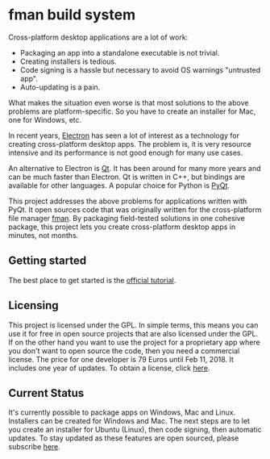 # fman build system
Cross-platform desktop applications are a lot of work:

 * Packaging an app into a standalone executable is not trivial.
 * Creating installers is tedious.
 * Code signing is a hassle but necessary to avoid OS warnings "untrusted app".
 * Auto-updating is a pain.

What makes the situation even worse is that most solutions to the above 
problems are platform-specific. So you have to create an installer for Mac, one
for Windows, etc.

In recent years, [Electron](https://electronjs.org/) has seen a lot of interest
as a technology for creating cross-platform desktop apps. The problem is, it is
very resource intensive and its performance is not good enough for many use
cases.

An alternative to Electron is [Qt](https://www.qt.io). It has been around for
many more years and can be much faster than Electron. Qt is written in C++, but
bindings are available for other languages. A popular choice for Python is
[PyQt](https://riverbankcomputing.com/software/pyqt/intro).

This project addresses the above problems for applications written with PyQt.
It open sources code that was originally written for the cross-platform file
manager [fman](https://fman.io). By packaging field-tested solutions in one
cohesive package, this project lets you create cross-platform desktop apps in
minutes, not months.

## Getting started
The best place to get started is the
[official tutorial](https://github.com/mherrmann/fbs-tutorial).

## Licensing
This project is licensed under the GPL. In simple terms, this means you can use
it for free in open source projects that are also licensed under the GPL. If on
the other hand you want to use the project for a proprietary app where you don't
want to open source the code, then you need a commercial license. The price for
one developer is 79 Euros until Feb 11, 2018. It includes one year of updates.
To obtain a license, click
[here](https://www.paypal.com/cgi-bin/webscr?cmd=_s-xclick&hosted_button_id=NH2ANDDS48KXA).

## Current Status
It's currently possible to package apps on Windows, Mac and Linux. Installers
can be created for Windows and Mac. The next steps are to let you create an
installer for Ubuntu (Linux), then code signing, then automatic updates. To stay
updated as these features are open sourced, please subscribe
[here](http://eepurl.com/ddgpnf).